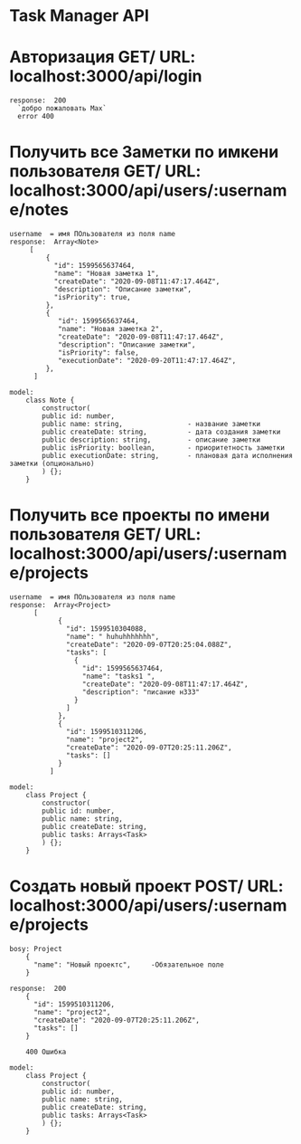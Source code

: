
# Task Manager API

#  
# Авторизация  GET/ URL: localhost:3000/api/login
    response:  200
      `добро пожаловать Max`
      error 400
#
# Получить все Заметки по имкени пользователя GET/ URL: localhost:3000/api/users/:username/notes 
    username  = имя ПОльзователя из поля name 
    response:  Array<Note>
         [
             {
               "id": 1599565637464,
               "name": "Новая заметка 1",
               "createDate": "2020-09-08T11:47:17.464Z",
               "description": "Описание заметки",
               "isPriority": true,
             },
             {
                "id": 1599565637464,
                "name": "Новая заметка 2",
                "createDate": "2020-09-08T11:47:17.464Z",
                "description": "Описание заметки",
                "isPriority": false,
                "executionDate": "2020-09-20T11:47:17.464Z",
             },
          ]
              
    model:
        class Note {
            constructor(
            public id: number, 
            public name: string,                - название заметки
            public createDate: string,          - дата создания заметки
            public description: string,         - описание заметки
            public isPriority: boollean,        - приоритетность заметки
            public executionDate: string,       - плановая дата исполнения заметки (опционально)
            ) {};
        }
#
#
#
#
#
#
# Получить все проекты по имени пользователя GET/ URL: localhost:3000/api/users/:username/projects 
    username  = имя ПОльзователя из поля name 
    response:  Array<Project>
          [
                {
                  "id": 1599510304088,
                  "name": " huhuhhhhhhh",
                  "createDate": "2020-09-07T20:25:04.088Z",
                  "tasks": [
                    {
                      "id": 1599565637464,
                      "name": "tasks1 ",
                      "createDate": "2020-09-08T11:47:17.464Z",
                      "description": "писание н333"
                    }
                  ]
                },
                {
                  "id": 1599510311206,
                  "name": "project2",
                  "createDate": "2020-09-07T20:25:11.206Z",
                  "tasks": []
                }
              ]
              
    model:
        class Project {
            constructor(
            public id: number, 
            public name: string, 
            public createDate: string, 
            public tasks: Arrays<Task>
            ) {};
        }
#
# Создать новый проект POST/ URL: localhost:3000/api/users/:username/projects 
    bosy: Project
        {
          "name": "Новый проектс",     -Обязательное поле
        }

    response:  200
        {
          "id": 1599510311206,
          "name": "project2",
          "createDate": "2020-09-07T20:25:11.206Z",
          "tasks": []
        }
        
        400 Ошибка
              
    model:
        class Project {
            constructor(
            public id: number, 
            public name: string, 
            public createDate: string, 
            public tasks: Arrays<Task>
            ) {};
        }
#
#
#
